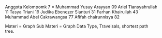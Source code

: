Anggota Kelompomk 7 =
Muhammad Yusuy Arayyan 09
Ariel Tiansyahrullah 11
Tasya Triani 19
Judika Ebenezer Sianturi 31
Farhan Khairullah 43
Muhammad Abel Cakrawangsa 77
Afifah chairunnisya 82

Materi = Graph
Sub Materi = Graph Data Type, Travelsals, shortest path tree.
